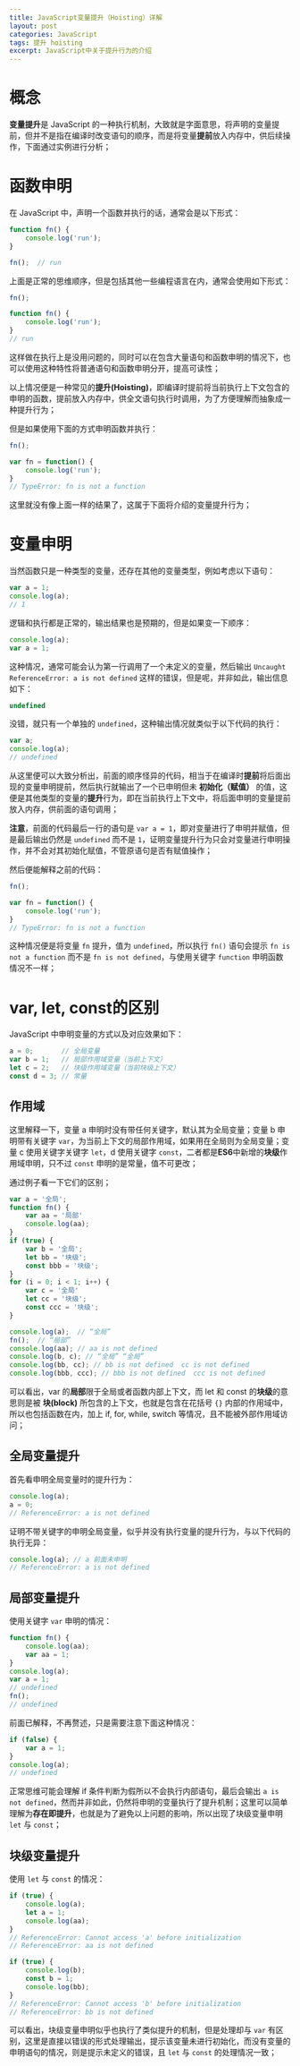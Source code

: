 ```yaml
---
title: JavaScript变量提升（Hoisting）详解
layout: post
categories: JavaScript
tags: 提升 hoisting
excerpt: JavaScript中关于提升行为的介绍
---
```

# 概念

**变量提升**是 JavaScript 的一种执行机制，大致就是字面意思，将声明的变量提前，但并不是指在编译时改变语句的顺序，而是将变量**提前**放入内存中，供后续操作，下面通过实例进行分析；


# 函数申明

在 JavaScript 中，声明一个函数并执行的话，通常会是以下形式：
```js
function fn() {
    console.log('run');
}

fn();  // run
```

上面是正常的思维顺序，但是包括其他一些编程语言在内，通常会使用如下形式：
```js
fn();

function fn() {
    console.log('run');
}
// run
```

这样做在执行上是没用问题的，同时可以在包含大量语句和函数申明的情况下，也可以使用这种特性将普通语句和函数申明分开，提高可读性；

以上情况便是一种常见的**提升(Hoisting)**，即编译时提前将当前执行上下文包含的申明的函数，提前放入内存中，供全文语句执行时调用，为了方便理解而抽象成一种提升行为；

但是如果使用下面的方式申明函数并执行：
```js
fn();

var fn = function() {
    console.log('run');
}
// TypeError: fn is not a function
```

这里就没有像上面一样的结果了，这属于下面将介绍的变量提升行为；

# 变量申明

当然函数只是一种类型的变量，还存在其他的变量类型，例如考虑以下语句：
```js
var a = 1;
console.log(a);
// 1
```

逻辑和执行都是正常的，输出结果也是预期的，但是如果变一下顺序：
```js
console.log(a);
var a = 1;
```

这种情况，通常可能会认为第一行调用了一个未定义的变量，然后输出 `Uncaught ReferenceError: a is not defined` 这样的错误，但是呢，并非如此，输出信息如下：
```js
undefined
```

没错，就只有一个单独的 `undefined`，这种输出情况就类似于以下代码的执行：
```js
var a;
console.log(a);
// undefined
```

从这里便可以大致分析出，前面的顺序怪异的代码，相当于在编译时**提前**将后面出现的变量申明提前，然后执行就输出了一个已申明但未 **初始化（赋值）** 的值，这便是其他类型的变量的**提升**行为，即在当前执行上下文中，将后面申明的变量提前放入内存，供前面的语句调用；

**注意**，前面的代码最后一行的语句是 `var a = 1`，即对变量进行了申明并赋值，但是最后输出仍然是 `undefined` 而不是 `1`，证明变量提升行为只会对变量进行申明操作，并不会对其初始化赋值，不管原语句是否有赋值操作；

然后便能解释之前的代码：
```js
fn();

var fn = function() {
    console.log('run');
}
// TypeError: fn is not a function
```

这种情况便是将变量 `fn` 提升，值为 `undefined`，所以执行 `fn()` 语句会提示 `fn is not a function` 而不是 `fn is not defined`，与使用关键字 `function` 申明函数情况不一样；

# var, let, const的区别

JavaScript 中申明变量的方式以及对应效果如下：
```js
a = 0;       // 全局变量
var b = 1;   // 局部作用域变量（当前上下文）
let c = 2;   // 块级作用域变量（当前块级上下文）
const d = 3; // 常量
```

## 作用域

这里解释一下，变量 a 申明时没有带任何关键字，默认其为全局变量；变量 b 申明带有关键字 `var`，为当前上下文的局部作用域，如果用在全局则为全局变量；变量 c 使用关键字关键字 `let`，d 使用关键字 `const`，二者都是**ES6**中新增的**块级**作用域申明，只不过 `const` 申明的是常量，值不可更改；

通过例子看一下它们的区别；
```js
var a = '全局';
function fn() {
    var aa = '局部'
    console.log(aa);
}
if (true) {
    var b = '全局';
    let bb = '块级';
    const bbb = '块级';
}
for (i = 0; i < 1; i++) {
    var c = '全局'
    let cc = '块级';
    const ccc = '块级';
}

console.log(a);  // “全局”
fn();  // “局部”
console.log(aa); // aa is not defined
console.log(b, c); // “全局” “全局”
console.log(bb, cc); // bb is not defined  cc is not defined
console.log(bbb, ccc); // bbb is not defined  ccc is not defined
```

可以看出，var 的**局部**限于全局或者函数内部上下文，而 let 和 const 的**块级**的意思则是被 **块(block)** 所包含的上下文，也就是包含在花括号 `{}` 内部的作用域中，所以也包括函数在内，加上 if, for, while, switch 等情况，且不能被外部作用域访问；

## 全局变量提升

首先看申明全局变量时的提升行为：
```js
console.log(a);
a = 0;
// ReferenceError: a is not defined
```

证明不带关键字的申明全局变量，似乎并没有执行变量的提升行为，与以下代码的执行无异：
```js
console.log(a); // a 前面未申明
// ReferenceError: a is not defined
```

## 局部变量提升

使用关键字 `var` 申明的情况：
```js
function fn() {
    console.log(aa);
    var aa = 1;
}
console.log(a);
var a = 1;
// undefined
fn();
// undefined
```

前面已解释，不再赘述，只是需要注意下面这种情况：
```js
if (false) {
    var a = 1;
}
console.log(a);
// undefined
```

正常思维可能会理解 if 条件判断为假所以不会执行内部语句，最后会输出 `a is not defined`，然而并非如此，仍然将申明的变量执行了提升机制；这里可以简单理解为**存在即提升**，也就是为了避免以上问题的影响，所以出现了块级变量申明 `let` 与 `const`；

## 块级变量提升

使用 `let` 与 `const` 的情况：
```js
if (true) {
    console.log(a);
    let a = 1;
    console.log(aa);
}
// ReferenceError: Cannot access 'a' before initialization
// ReferenceError: aa is not defined

if (true) {
    console.log(b);
    const b = 1;
    console.log(bb);
}
// ReferenceError: Cannot access 'b' before initialization
// ReferenceError: bb is not defined
```

可以看出，块级变量申明似乎也执行了类似提升的机制，但是处理却与 `var` 有区别，这里是直接以错误的形式处理输出，提示该变量未进行初始化，而没有变量的申明语句的情况，则是提示未定义的错误，且 `let` 与 `const` 的处理情况一致；
